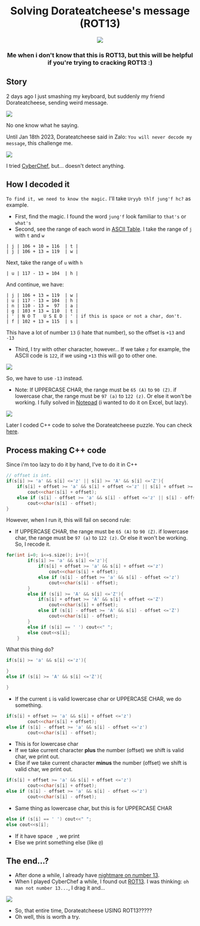 <h1 align="center">
Solving Dorateatcheese's message (ROT13)
</h1>

<p align="center"> 
  <kbd>
<img src="https://media.discordapp.net/attachments/948882537554518019/1065127498611970129/image.png">
  </kbd>
</p>

<h3 align="center">
Me when i don't know that this is ROT13, but this will be helpful if you're trying to cracking ROT13 :)
</h3>

## Story
2 days ago I just smashing my keyboard, but suddenly my friend Dorateatcheese, sending weird message.

<p align="left"> 
  <kbd>
<img src="https://media.discordapp.net/attachments/910881423471312896/1065129643251871836/image.png">
  </kbd>
</p>

No one know what he saying.

Until Jan 18th 2023, Dorateatcheese said in Zalo: `You will never decode my message`, this challenge me.

<p align="left"> 
  <kbd>
<img src="https://cdn.discordapp.com/attachments/910881423471312896/1065130636496609300/e1c65a48ed5a36046f4b.jpg">
  </kbd>
</p>

I tried [CyberChef](https://gchq.github.io/CyberChef), but... doesn't detect anything.

## How I decoded it
`To find it, we need to know the magic.`
I'll take `Uryyb thlf jung'f hc?` as example.
* First, find the magic. I found the word `jung'f` look familiar to `that's` or `what's`
* Second, see the range of each word in [ASCII Table](https://www.rapidtables.com/code/text/ascii-table.html).
I take the range of `j` with `t` and `w`

```
| j | 106 + 10 = 116  | t |
| j | 106 + 13 = 119  | w |
```

Next, take the range of `u` with `h`

```
| u | 117 - 13 = 104  | h |
```

And continue, we have:

```
| j | 106 + 13 = 119  | w |
| u | 117 - 13 = 104  | h |
| n | 110 - 13 =  97  | a |
| g | 103 + 13 = 110  | t |
| ' | N O T   U S E D | ' | if this is space or not a char, don't.
| f | 102 + 13 = 115  | s |
```

This have a lot of number `13` (i hate that number), so the offset is `+13` and `-13`
* Third, I try with other character, however...
If we take `z` for example, the ASCII code is `122`, if we using `+13` this will go to other one.

<p align="left"> 
  <kbd>
<img src="https://user-images.githubusercontent.com/75790567/213096815-68a8a29d-5b22-4283-a0f9-073f736c43bc.png">
  </kbd>
</p>

So, we have to use `-13` instead.
* Note: If UPPERCASE CHAR, the range must be `65 (A)` to `90 (Z)`. if lowercase char, the range must be `97 (a)` to `122 (z)`. Or else it won't be working.
I fully solved in [Notepad](https://github.com/Bang1338/solving-dorateatcheese-message-rot13/blob/main/solving%20rats%20puzzle.txt) (i wanted to do it on Excel, but lazy).

<p align="left"> 
  <kbd>
<img src="https://user-images.githubusercontent.com/75790567/213097537-1361c222-daa9-426d-b603-151b6fb998da.png">
  </kbd>
</p>

Later I coded C++ code to solve the Dorateatcheese puzzle. You can check [here](https://github.com/Bang1338/solving-dorateatcheese-message-rot13/blob/main/main.cpp).

## Process making C++ code
Since i'm too lazy to do it by hand, I've to do it in C++

```cpp
// offset is int.
if(s[i] >= 'a' && s[i] <='z' || s[i] >= 'A' && s[i] <='Z'){
    if(s[i] + offset >= 'a' && s[i] + offset <='z' || s[i] + offset >= 'A' && s[i] + offset <='Z')
        cout<<char(s[i] + offset);
    else if (s[i] - offset >= 'a' && s[i] - offset <='z' || s[i] - offset >= 'A' && s[i] - offset <='Z')
        cout<<char(s[i] - offset);
}
```

However, when I run it, this will fail on second rule: 
* If UPPERCASE CHAR, the range must be `65 (A)` to `90 (Z)`. if lowercase char, the range must be `97 (a)` to `122 (z)`. Or else it won't be working.
So, I recode it.

```cpp
for(int i=0; i<=s.size(); i++){
        if(s[i] >= 'a' && s[i] <='z'){
            if(s[i] + offset >= 'a' && s[i] + offset <='z')
                cout<<char(s[i] + offset);
            else if (s[i] - offset >= 'a' && s[i] - offset <='z')
                cout<<char(s[i] - offset);
        }
        else if (s[i] >= 'A' && s[i] <='Z'){
            if(s[i] + offset >= 'A' && s[i] + offset <='Z')
                cout<<char(s[i] + offset);
            else if (s[i] - offset >= 'A' && s[i] - offset <='Z')
                cout<<char(s[i] - offset);
        }
        else if (s[i] == ' ') cout<<" ";
        else cout<<s[i];
    }
```
What this thing do?
```cpp
if(s[i] >= 'a' && s[i] <='z'){

}
else if (s[i] >= 'A' && s[i] <='Z'){

}
```
* If the current `i` is valid lowercase char or UPPERCASE CHAR, we do something.

```cpp
if(s[i] + offset >= 'a' && s[i] + offset <='z')
        cout<<char(s[i] + offset);
else if (s[i] - offset >= 'a' && s[i] - offset <='z')
        cout<<char(s[i] - offset);
```
* This is for lowercase char
* If we take current character __plus__ the number (offset) we shift is valid char, we print out.
* Else if we take current character __minus__ the number (offset) we shift is valid char, we print out.

```cpp
if(s[i] + offset >= 'a' && s[i] + offset <='z')
        cout<<char(s[i] + offset);
else if (s[i] - offset >= 'a' && s[i] - offset <='z')
        cout<<char(s[i] - offset);
```
* Same thing as lowercase char, but this is for UPPERCASE CHAR

```cpp
else if (s[i] == ' ') cout<<" ";
else cout<<s[i];
```
* If it have space ` `, we print ` `
* Else we print something else (like `@`)

## The end...?
* After done a while, I already have [nightmare on number 13](https://en.wikipedia.org/wiki/Triskaidekaphobia).
* When I played CyberChef a while, I found out [ROT13](https://en.wikipedia.org/wiki/ROT13). I was thinking: `oh man not number 13...`, I drag it and...
<p align="left"> 
  <kbd>
<img src="https://user-images.githubusercontent.com/75790567/213098317-e80915f0-23ce-44b8-83b0-0acaa211600a.png">
  </kbd>
</p>

* So, that entire time, Dorateatcheese USING ROT13?????
* Oh well, this is worth a try.
